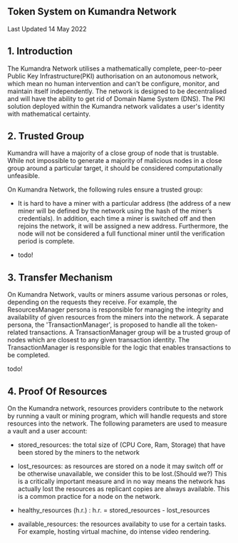 ## Token System on Kumandra Network  ##

Last Updated 14 May 2022

## 1. Introduction

The Kumandra Network utilises a mathematically complete, peer-to-peer Public Key Infrastructure(PKI) authorisation on an
autonomous network, which mean no human intervention and can't be configure, monitor, and maintain itself independently.
The network is designed to be decentralised and will have the ability to get rid of Domain Name System (DNS). The PKI solution
deployed within the Kumandra network validates a user's identity with mathematical certainty.

## 2. Trusted Group

Kumandra will have a majority of a close group of node that is trustable. While not impossible to generate a majority of malicious
nodes in a close group around a particular target, it should be considered computationally unfeasible.

On Kumandra Network, the following rules ensure a trusted group:

* It is hard to have a miner with a particular address (the address of a new miner will be defined by the network using the hash of the miner’s credentials). In addition, each time a miner is switched off and then rejoins the network, it will be assigned a new address. Furthermore, the node will not be considered a full functional miner until the verification period is complete.

* todo!

## 3. Transfer Mechanism

On Kumandra Network, vaults or miners assume various personas or roles, depending on the requests they receive. For example, the ResourcesManager persona is responsible for managing the integrity and availability of given resources from the miners into the network.
A separate persona, the 'TransactionManager', is proposed to handle all the token-related transactions. A TransactionManager group will be a trusted group of nodes which are closest to any given transaction identity. The TransactionManager is responsible for the logic that enables transactions to be completed.

todo!

## 4. Proof Of Resources

On the Kumandra network, resources providers contribute to the network by running a vault or mining program, which will handle requests and store resources into the network. The following parameters are used to measure a vault and a user account:

* stored_resources: the total size of (CPU Core, Ram, Storage) that have been stored by the miners to the network

* lost_resources: as resources are stored on a node it may switch off or be otherwise unavailable, we consider this to be lost.(Should we?) This is a critically important measure and in no way means the network has actually lost the resources as replicant copies are always available. This is a common practice for a node on the network.

* healthy_resources (h.r.) :  h.r. = stored_resources - lost_resources

* available_resources: the resources availabity to use for a certain tasks. For example, hosting virtual machine, do intense video rendering.
